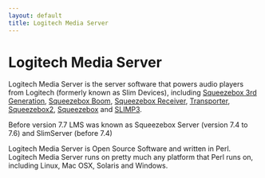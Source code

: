 ```yaml
---
layout: default
title: Logitech Media Server
---
```


# Logitech Media Server

Logitech Media Server is the server software that powers audio players from Logitech (formerly known as Slim Devices), including [Squeezebox 3rd Generation](../players-and-controllers/squeezebox-classic.md), [Squeezebox Boom](../players-and-controllers/squeezebox-boom.md), [Squeezebox Receiver](../players-and-controllers/squeezebox-receiver.md), [Transporter](../players-and-controllers/transporter.md), [Squeezebox2](../players-and-controllers/squeezebox2.md), [Squeezebox](../players-and-controllers/squeezebox1.md) and [SLIMP3](../players-and-controllers/SLIMP3.md).

Before version 7.7 LMS was known as Squeezebox Server (version 7.4 to 7.6) and SlimServer (before 7.4)

Logitech Media Server is Open Source Software and written in Perl. Logitech Media Server runs on pretty much any platform that Perl runs on, including Linux, Mac OSX, Solaris and Windows.

